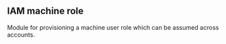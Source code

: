 ## IAM machine role

Module for provisioning a machine user role which can be assumed across accounts.
